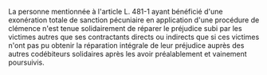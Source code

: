 La personne mentionnée à l'article L. 481-1 ayant bénéficié d'une exonération totale de sanction pécuniaire en application d'une procédure de clémence n'est tenue solidairement de réparer le préjudice subi par les victimes autres que ses contractants directs ou indirects que si ces victimes n'ont pas pu obtenir la réparation intégrale de leur préjudice auprès des autres codébiteurs solidaires après les avoir préalablement et vainement poursuivis.
